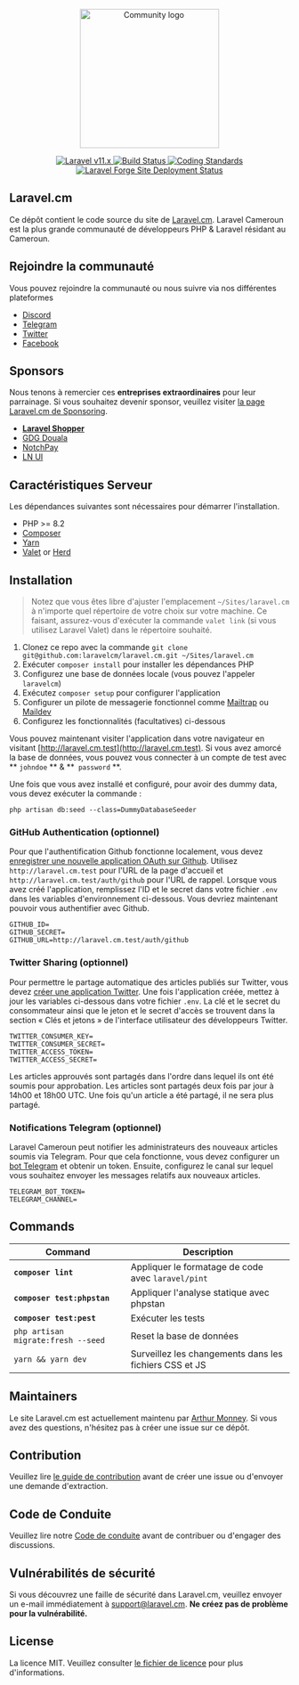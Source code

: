 <p align="center">
    <img src="./art/logo.svg" height="250" alt="Community logo" />
</p>

<p align="center">
    <a href="https://laravel.com">
        <img alt="Laravel v11.x" src="https://img.shields.io/badge/Laravel-v11.x-FF2D20">
    </a>
    <a href="https://github.com/laravelcm/laravel.cm/actions">
        <img src="https://github.com/laravelcm/laravel.cm/workflows/Tests/badge.svg" alt="Build Status" />
    </a>
    <a href="https://github.com/laravelcm/laravel.cm/actions/workflows/quality.yml">
        <img src="https://github.com/laravelcm/laravel.cm/actions/workflows/quality.yml/badge.svg" alt="Coding Standards" />
    </a>
    <a href="https://forge.laravel.com">
        <img src="https://img.shields.io/endpoint?url=https%3A%2F%2Fforge.laravel.com%2Fsite-badges%2Fb0b9e269-e85c-40eb-9b8d-cfa8197a1bb2&style=plastic" alt="Laravel Forge Site Deployment Status" />
    </a>
</p>

## Laravel.cm

Ce dépôt contient le code source du site de [Laravel.cm](https://laravel.cm). Laravel Cameroun est la plus grande communauté de 
développeurs PHP & Laravel résidant au Cameroun.

## Rejoindre la communauté

Vous pouvez rejoindre la communauté ou nous suivre via nos différentes plateformes

- [Discord](https://discord.gg/KNp6brbyVD)
- [Telegram](https://t.me/laravelcameroun)
- [Twitter](https://twitter.com/laravelcm)
- [Facebook](https://www.facebook.com/laravelcm)

## Sponsors

Nous tenons à remercier ces **entreprises extraordinaires** pour leur parrainage. Si vous souhaitez devenir sponsor, veuillez visiter <a href="https://laravel.cm/sponsors">la page Laravel.cm de Sponsoring</a>.

- **[Laravel Shopper](https://laravelshopper.dev)**
- [GDG Douala](https://gdg.community.dev/gdg-douala) 
- [NotchPay](https://notchpay.co?utm_source=laravel.cm) 
- [LN UI](https://ui.lndev.me?utm_source=laravel.cm) 

## Caractéristiques Serveur

Les dépendances suivantes sont nécessaires pour démarrer l'installation.

- PHP >= 8.2
- [Composer](https://getcomposer.org/download/)
- [Yarn](https://yarnpkg.com/getting-started/install)
- [Valet](https://laravel.com/docs/valet#installation) or [Herd](https://herd.laravel.com)

## Installation

> Notez que vous êtes libre d'ajuster l'emplacement `~/Sites/laravel.cm` à n'importe quel répertoire de votre choix sur votre machine. Ce faisant, assurez-vous d'exécuter la commande `valet link` (si vous utilisez Laravel Valet) dans le répertoire souhaité.

1. Clonez ce repo avec la commande `git clone git@github.com:laravelcm/laravel.cm.git ~/Sites/laravel.cm`
2. Exécuter `composer install` pour installer les dépendances PHP
3. Configurez une base de données locale (vous pouvez l'appeler `laravelcm`)
4. Exécutez `composer setup` pour configurer l'application
5. Configurer un pilote de messagerie fonctionnel comme [Mailtrap](https://mailtrap.io/) ou [Maildev](https://maildev.github.io/maildev/)
6. Configurez les fonctionnalités (facultatives) ci-dessous

Vous pouvez maintenant visiter l'application dans votre navigateur en visitant [http://laravel.cm.test](http://laravel.cm.test).
Si vous avez amorcé la base de données, vous pouvez vous connecter à un compte de test avec ** `johndoe` ** & **` password` **.

Une fois que vous avez installé et configuré, pour avoir des dummy data, vous devez exécuter la commande :

```shell
php artisan db:seed --class=DummyDatabaseSeeder
```

### GitHub Authentication (optionnel)

Pour que l'authentification Github fonctionne localement, vous devez [enregistrer une nouvelle application OAuth sur Github](https://github.com/settings/applications/new).
Utilisez `http://laravel.cm.test` pour l'URL de la page d'accueil et `http://laravel.cm.test/auth/github` pour l'URL de rappel.
Lorsque vous avez créé l'application, remplissez l'ID et le secret dans votre fichier `.env` dans les variables d'environnement ci-dessous.
Vous devriez maintenant pouvoir vous authentifier avec Github.

```shell
GITHUB_ID=
GITHUB_SECRET=
GITHUB_URL=http://laravel.cm.test/auth/github
```

### Twitter Sharing (optionnel)

Pour permettre le partage automatique des articles publiés sur Twitter, vous devez [créer une application Twitter](https://developer.twitter.com/apps/).
Une fois l'application créée, mettez à jour les variables ci-dessous dans votre fichier `.env`.
La clé et le secret du consommateur ainsi que le jeton et le secret d'accès se trouvent dans la section « Clés et jetons » de l'interface utilisateur des développeurs Twitter.

```shell
TWITTER_CONSUMER_KEY=
TWITTER_CONSUMER_SECRET=
TWITTER_ACCESS_TOKEN=
TWITTER_ACCESS_SECRET=
```

Les articles approuvés sont partagés dans l'ordre dans lequel ils ont été soumis pour approbation. Les articles sont partagés deux fois par jour à 14h00 et 18h00 UTC.
Une fois qu'un article a été partagé, il ne sera plus partagé.

### Notifications Telegram (optionnel)

Laravel Cameroun peut notifier les administrateurs des nouveaux articles soumis via Telegram. Pour que cela fonctionne, vous devez configurer un [bot Telegram](https://core.telegram.org/bots) et obtenir un token.
Ensuite, configurez le canal sur lequel vous souhaitez envoyer les messages relatifs aux nouveaux articles.

```shell
TELEGRAM_BOT_TOKEN=
TELEGRAM_CHANNEL=
```

## Commands
| Command                            | Description                                            |
|------------------------------------|--------------------------------------------------------|
| **`composer lint`**                | Appliquer le formatage de code avec `laravel/pint`     |
| **`composer test:phpstan`**        | Appliquer l'analyse statique avec phpstan              |
| **`composer test:pest`**           | Exécuter les tests                                     |
| `php artisan migrate:fresh --seed` | Reset la base de données                               |
| `yarn && yarn dev`                 | Surveillez les changements dans les fichiers CSS et JS |

## Maintainers

Le site Laravel.cm est actuellement maintenu par [Arthur Monney](https://github.com/mckenziearts). Si vous avez des questions, n'hésitez pas à créer une issue sur ce dépôt.

## Contribution

Veuillez lire [le guide de contribution](CONTRIBUTING.md) avant de créer une issue ou d'envoyer une demande d'extraction.

## Code de Conduite

Veuillez lire notre [Code de conduite](CODE_OF_CONDUCT.md) avant de contribuer ou d'engager des discussions.

## Vulnérabilités de sécurité

Si vous découvrez une faille de sécurité dans Laravel.cm, veuillez envoyer un e-mail immédiatement à [support@laravel.cm](mailto:support@laravel.cm). **Ne créez pas de problème pour la vulnérabilité.**

## License

La licence MIT. Veuillez consulter [le fichier de licence](LICENSE.md) pour plus d'informations.
